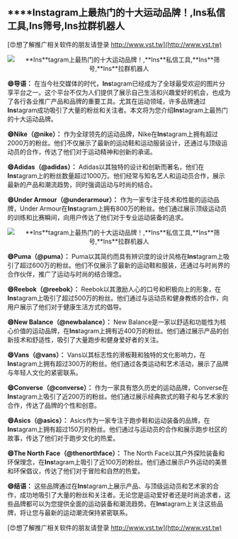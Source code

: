 ## ****Ins**tagram上最热门的十大运动品牌！,**Ins**私信工具,**Ins**筛号,**Ins**拉群机器人**

[😍想了解推广相关软件的朋友请登录 http://www.vst.tw](http://www.vst.tw)

 <center><img src="https://vst.tw/MP4/tuiguang/png/5.png" alt="**Ins**tagram上最热门的十大运动品牌！,**Ins**私信工具,**Ins**筛号,**Ins**拉群机器人"></center>

**😄导语：**
在当今社交媒体的时代，**Ins**tagram已经成为了全球最受欢迎的图片分享平台之一。这个平台不仅为人们提供了展示自己生活和兴趣爱好的机会，也成为了各行各业推广产品和品牌的重要工具。尤其在运动领域，许多品牌通过**Ins**tagram成功吸引了大量的粉丝和关注者。本文将为您介绍**Ins**tagram上最热门的十大运动品牌。

**😄Nike（@nike）：**
作为全球领先的运动品牌，Nike在**Ins**tagram上拥有超过2000万的粉丝。他们不仅展示了最新的运动鞋和运动服装设计，还通过与顶级运动员的合作，传达了他们对于运动精神和创新的承诺。

**😄Adidas（@adidas）：**
Adidas以其独特的设计和创新而著名，他们在**Ins**tagram上的粉丝数量超过1000万。他们经常与知名艺人和运动员合作，展示最新的产品和潮流趋势，同时强调运动与时尚的结合。

**😄Under Armour（@underarmour）：**
作为一家专注于技术和性能的运动品牌，Under Armour在**Ins**tagram上拥有800万的粉丝。他们通过展示顶级运动员的训练和比赛瞬间，向用户传达了他们对于专业运动装备的追求。

 <center><img src="https://vst.tw/MP4/tuiguang/png/1.png" alt="**Ins**tagram上最热门的十大运动品牌！,**Ins**私信工具,**Ins**筛号,**Ins**拉群机器人"></center>

**😄Puma（@puma）：**
Puma以其简约而具有辨识度的设计风格在**Ins**tagram上吸引了超过600万的粉丝。他们不仅展示了最新的运动鞋和服装，还通过与时尚界的合作伙伴，推广了运动与时尚的结合理念。

**😄Reebok（@reebok）：**
Reebok以其激励人心的口号和积极向上的形象，在**Ins**tagram上吸引了超过500万的粉丝。他们通过与运动员和健身教练的合作，向用户展示了他们对于健康生活方式的倡导。

**😄New Balance（@newbalance）：**
New Balance是一家以舒适和功能性为核心价值的运动品牌，在**Ins**tagram上拥有近400万的粉丝。他们通过展示产品的创新技术和舒适性，吸引了大量跑步和健身爱好者的关注。

**😄Vans（@vans）：**
Vans以其标志性的滑板鞋和独特的文化影响力，在**Ins**tagram上拥有超过300万的粉丝。他们通过各类运动和艺术活动，展示了品牌与年轻人文化的紧密联系。

**😄Converse（@converse）：**
作为一家具有悠久历史的运动品牌，Converse在**Ins**tagram上吸引了近200万的粉丝。他们通过展示经典款式的鞋子和与艺术家的合作，传达了品牌的个性和创意。

**😄Asics（@asics）：**
Asics作为一家专注于跑步鞋和运动装备的品牌，在**Ins**tagram上拥有超过150万的粉丝。他们通过与运动员的合作和展示跑步社区的故事，传达了他们对于跑步文化的热爱。

**😄The North Face（@thenorthface）：**
The North Face以其户外探险装备和环保理念，在**Ins**tagram上吸引了近100万的粉丝。他们通过展示户外运动的美景和环保倡议，传达了他们对于冒险和自然的热爱。

**😄结语：**
这些品牌通过在**Ins**tagram上展示产品、与顶级运动员和艺术家的合作，成功地吸引了大量的粉丝和关注者。无论您是运动爱好者还是时尚追求者，这些品牌都可以为您提供全面的运动装备和潮流趋势。在**Ins**tagram上关注这些品牌，将让您与最新的运动潮流保持紧密联系。

[😍想了解推广相关软件的朋友请登录 http://www.vst.tw](http://www.vst.tw)



